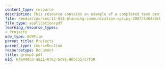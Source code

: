 ```yaml
---
content_type: resource
description: This resource contains an example of a completed team project.
file: /media/courses/11-914-planning-communication-spring-2007/646440c0a8218783bc9a90bc557c7f50_group2.pdf
file_type: application/pdf
learning_resource_types:
- Projects
ocw_type: OCWFile
parent_title: Projects
parent_type: CourseSection
resourcetype: Document
title: group2.pdf
uid: 646440c0-a821-8783-bc9a-90bc557c7f50
---
```

